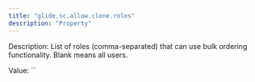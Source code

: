 ```yaml
---
title: "glide.sc.allow.clone.roles"
description: "Property"
---
```


Description: List of roles (comma-separated) that can use bulk ordering functionality. Blank means all users.

Value: ``